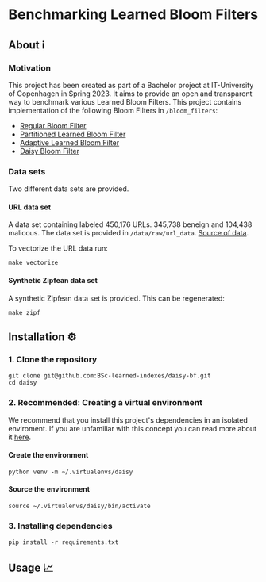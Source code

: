 # Benchmarking Learned Bloom Filters 
## About ℹ️

### Motivation
This project has been created as part of a Bachelor project at IT-University of Copenhagen in Spring 2023. It aims to provide an open and transparent way to benchmark various Learned Bloom Filters. This project contains implementation of the following Bloom Filters in `/bloom_filters`: 
- [Regular Bloom Filter](https://www.google.com/url?sa=t&rct=j&q=&esrc=s&source=web&cd=&ved=2ahUKEwia6bOw9vb-AhULRvEDHfeEDLQQFnoECBEQAQ&url=https%3A%2F%2Fdl.acm.org%2Fdoi%2F10.1145%2F362686.362692&usg=AOvVaw1ki8O_wp0JyqNAObHMFWn1) 
- [Partitioned Learned Bloom Filter](https://arxiv.org/abs/2006.03176)
- [Adaptive Learned Bloom Filter](https://arxiv.org/abs/1910.09131)
- [Daisy Bloom Filter](https://arxiv.org/abs/2205.14894)

### Data sets 
Two different data sets are provided. 

#### URL data set 
A data set containing labeled 450,176 URLs. 345,738 beneign and 104,438 malicous. The data set is provided in `/data/raw/url_data`. [Source of data](https://www.kaggle.com/code/siddharthkumar25/detect-malicious-url-using-ml).

To vectorize the URL data run: 

```
make vectorize
```

#### Synthetic Zipfean data set 
A synthetic Zipfean data set is provided. This can be regenerated:

```
make zipf
```

## Installation ⚙️

### 1. Clone the repository
```
git clone git@github.com:BSc-learned-indexes/daisy-bf.git
cd daisy
```

### 2. Recommended: Creating a virtual environment 
We recommend that you install this project's dependencies in an isolated enviroment. If you are unfamiliar with this concept you can read more about it [here](https://docs.python.org/3/library/venv.html).
#### Create the environment 
```
python venv -m ~/.virtualenvs/daisy
```

#### Source the environment 
```
source ~/.virtualenvs/daisy/bin/activate
```

### 3. Installing dependencies
```
pip install -r requirements.txt 
```

## Usage 📈






